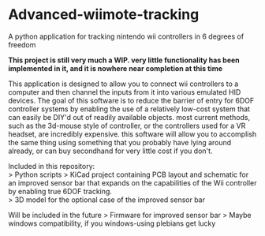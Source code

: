 # Advanced-wiimote-tracking
A python application for tracking nintendo wii controllers in 6 degrees of freedom

**This project is still very much a WIP. very little functionality has been implemented in it, and it is nowhere near completion at this time**

This application is designed to allow you to connect wii controllers to a computer and then channel the inputs from it into various emulated HID devices.
The goal of this software is to reduce the barrier of entry for 6DOF controller systems by enabling the use of a relatively low-cost system that can easily be DIY'd out of readily available objects. most current methods, such as the 3d-mouse style of controller, or the controllers used for a VR headset, are incredibly expensive. this software will allow you to accomplish the same thing using something that you probably have lying around already, or can buy secondhand for very little cost if you don't.

Included in this repository:  
\> Python scripts
\> KiCad project containing PCB layout and schematic for an improved sensor bar that expands on the capabilities of the Wii controller by enabling true 6DOF tracking.  
\> 3D model for the optional case of the improved sensor bar

Will be included in the future
\> Firmware for improved sensor bar
\> Maybe windows compatibility, if you windows-using plebians get lucky